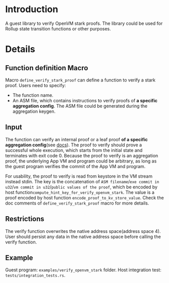 # Introduction
A guest library to verify OpenVM stark proofs. The library could be used for Rollup state transition functions or other purposes.

# Details 
## Function definition Macro
Macro `define_verify_stark_proof` can define a function to verify a stark proof. Users need to specify:
- The function name.
- An ASM file, which contains instructions to verify proofs of **a specific aggregation config**. The ASM file could be generated during the aggregation keygen.
 
## Input
The function can verify an internal proof or a leaf proof **of a specific aggregation config**(see [docs](../../docs/specs/continuations.md)).
The proof to verify should prove a successful whole execution, which starts from the initial state and terminates with exit code 0.
Because the proof to verify is an aggregation proof, the underlying App VM and program could be arbitrary, as long as the guest program verifies the commit of the App VM and program.

For usability, the proof to verify is read from keystore in the VM stream instead stdin. 
The key is the concatenation of `ASM filename`/`exe commit in u32`/`vm commit in u32`/`public values of the proof`, which be encoded by host function`compute_hint_key_for_verify_openvm_stark`. 
The value is a proof encoded by host function `encode_proof_to_kv_store_value`. Check the doc comments of `define_verify_stark_proof` macro for more details. 

## Restrictions
The verify function overwrites the native address space(address space 4). User should persist any data in the native address space before calling the verify function.

## Example
Guest program: `examples/verify_openvm_stark` folder.
Host integration test: `tests/integration_tests.rs`.